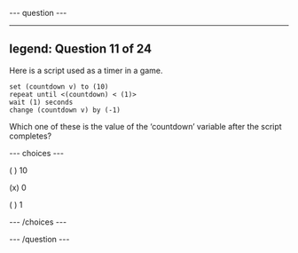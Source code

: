 --- question ---

---
legend: Question 11 of 24
---

Here is a script used as a timer in a game.

```blocks3when flag clicked
set (countdown v) to (10)
repeat until <(countdown) < (1)>
wait (1) seconds
change (countdown v) by (-1)
```

Which one of these is the value of the ‘countdown’ variable after the script completes?

--- choices ---

( ) 10

(x) 0

( ) 1

--- /choices ---

--- /question ---
